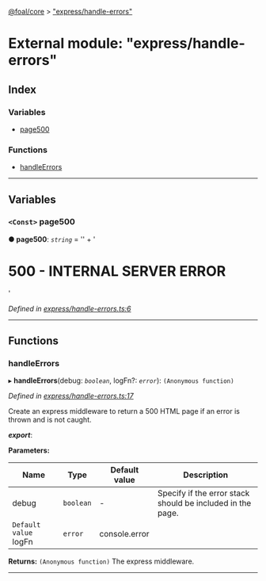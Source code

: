 [@foal/core](../README.md) > ["express/handle-errors"](../modules/_express_handle_errors_.md)

# External module: "express/handle-errors"

## Index

### Variables

* [page500](_express_handle_errors_.md#page500)

### Functions

* [handleErrors](_express_handle_errors_.md#handleerrors)

---

## Variables

<a id="page500"></a>

### `<Const>` page500

**● page500**: *`string`* =  '<html><head><title>INTERNAL SERVER ERROR</title></head><body>'
                + '<h1>500 - INTERNAL SERVER ERROR</h1></body></html>'

*Defined in [express/handle-errors.ts:6](https://github.com/FoalTS/foal/blob/538afb23/packages/core/src/express/handle-errors.ts#L6)*

___

## Functions

<a id="handleerrors"></a>

###  handleErrors

▸ **handleErrors**(debug: *`boolean`*, logFn?: *`error`*): `(Anonymous function)`

*Defined in [express/handle-errors.ts:17](https://github.com/FoalTS/foal/blob/538afb23/packages/core/src/express/handle-errors.ts#L17)*

Create an express middleware to return a 500 HTML page if an error is thrown and is not caught.

*__export__*: 

**Parameters:**

| Name | Type | Default value | Description |
| ------ | ------ | ------ | ------ |
| debug | `boolean` | - |  Specify if the error stack should be included in the page. |
| `Default value` logFn | `error` |  console.error |

**Returns:** `(Anonymous function)`
The express middleware.

___


